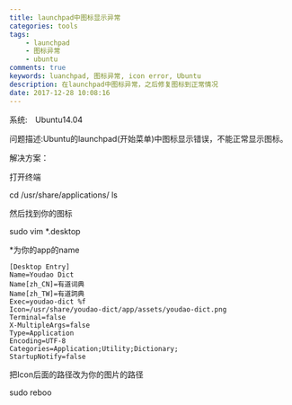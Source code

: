 ```yaml
---
title: launchpad中图标显示异常
categories: tools 
tags:
    - launchpad
    - 图标异常
    - ubuntu
comments: true
keywords: luanchpad, 图标异常, icon error, Ubuntu
description: 在launchpad中图标异常，之后修复图标到正常情况
date: 2017-12-28 10:08:16
---
```


系统:　Ubuntu14.04

问题描述:Ubuntu的launchpad(开始菜单)中图标显示错误，不能正常显示图标。

解决方案：

打开终端

cd /usr/share/applications/
ls

然后找到你的图标

sudo vim *.desktop

*为你的app的name

    [Desktop Entry]
    Name=Youdao Dict
    Name[zh_CN]=有道词典
    Name[zh_TW]=有道詞典
    Exec=youdao-dict %f
    Icon=/usr/share/youdao-dict/app/assets/youdao-dict.png
    Terminal=false
    X-MultipleArgs=false
    Type=Application
    Encoding=UTF-8
    Categories=Application;Utility;Dictionary;
    StartupNotify=false

把Icon后面的路径改为你的图片的路径

sudo reboo